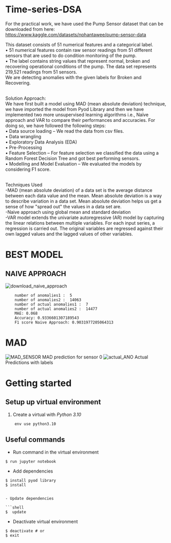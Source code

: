 # Time-series-DSA

For the practical work, we have used the Pump Sensor dataset that can be downloaded from here: <br />
https://www.kaggle.com/datasets/nphantawee/pump-sensor-data  <br />

This dataset consists of 51 numerical features and a categorical label.  <br />
•	51 numerical features contain raw sensor readings from 51 different sensors that are used to do condition monitoring of the pump. <br />
•	The label contains string values that represent normal, broken and recovering operational conditions of the pump. The data set represents 219,521 readings from 51 sensors. <br />
We are detecting anomalies with the given labels for Broken and Recovering.  <br /> <br />

Solution Approach: <br />
We have first built a model using MAD (mean absolute deviation) technique, we have imported the model from Pyod Library and then we have implemented two more unsupervised learning algorithms i.e., Naïve approach and VAR to compare their performances and accuracies. For doing so, we have followed the following steps: <br />
•	Data source loading – We read the data from csv files.  <br />
•	Data wrangling <br />
•	Exploratory Data Analysis (EDA) <br />
•	Pre-Processing <br />
•	Feature Selection – For feature selection we classified the data using a Random Forest Decision Tree and got best performing sensors. <br />
•	Modelling and Model Evaluation – We evaluated the models by considering F1 score. <br /> <br />

Techniques Used  <br />
-MAD (mean absolute deviation) of a data set is the average distance between each data value and the mean. Mean absolute deviation is a way to describe variation in a data set. Mean absolute deviation helps us get a sense of how "spread out" the values in a data set are. <br />
-Naive approach using global mean and standard deviation <br />
-VAR model extends the univariate autoregressive (AR) model by capturing the linear relations between multiple variables. For each input series, a regression is carried out. The original variables are regressed against their own lagged values and the lagged values of other variables. 


# BEST MODEL
## NAIVE APPROACH
![download_naive_approach](https://user-images.githubusercontent.com/91613839/179887818-5ab3ee72-fb5e-4c81-aa4a-71dca486226b.png)
```shell
    number of anomalies1 :  5
    number of anomalies2 :  14063
    number of actual anomalies1 :  7
    number of actual anomalies2 :  14477
    MAE: 0.068
    Accuracy: 0.9336601307189543
    F1 score Naive Approach: 0.9031977205064313
```
# MAD 

![MAD_SENSOR](https://user-images.githubusercontent.com/91613839/179886656-e7e2874c-ea00-46bf-bf96-333703ff3a9b.png) 
                                          MAD prediction for sensor 0
![actual_ANO](https://user-images.githubusercontent.com/91613839/179886690-53d222f6-59fb-4c5b-a711-244d1f643a7d.png)
                                          Actual Predictions with labels



 # Getting started

## Setup up virtual environment

1. Create a virtual with *Python 3.10*

```shell
    env use python3.10
```

## Useful commands

- Run command in the virtual environment

```shell
$ run jupyter notebook 
```

- Add dependencies

```shell
$ install pyod library
$ install 


- Update dependencies

```shell
$  update
```

- Deactivate virtual environment

```shell
$ deactivate # or
$ exit
```
